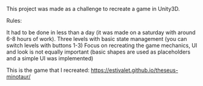 This project was made as a challenge to recreate a game in Unity3D.

Rules:

It had to be done in less than a day (it was made on a saturday with around 6-8 hours of work).
Three levels with basic state management (you can switch levels with buttons 1-3)
Focus on recreating the game mechanics, UI and look is not equally important (basic shapes are used as placeholders and a simple UI was implemented)

This is the game that I recreated:
https://estivalet.github.io/theseus-minotaur/
